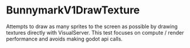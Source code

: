 # BunnymarkV1DrawTexture

Attempts to draw as many sprites to the screen as possible by drawing textures directly with VisualServer.  This test focuses on compute / render performance and avoids making godot api calls.
